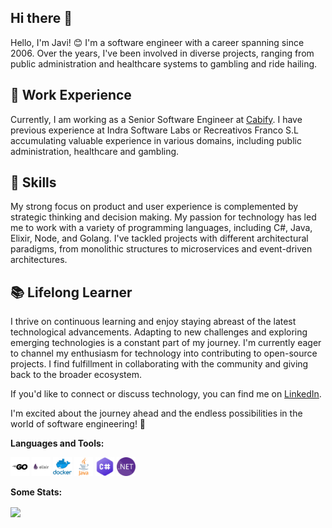 ## Hi there 👋

Hello, I'm Javi! 😊 I'm a software engineer with a career spanning since 2006. Over the years, I've been involved in diverse projects, ranging from public administration and healthcare systems to gambling and ride hailing.

## 💼 Work Experience

Currently, I am working as a Senior Software Engineer at [Cabify](https://cabify.com/). I have previous experience at Indra Software Labs or Recreativos Franco S.L accumulating valuable experience in various domains, including public administration, healthcare and gambling.

## 🔧 Skills

My strong focus on product and user experience is complemented by strategic thinking and decision making. My passion for technology has led me to work with a variety of  programming languages, including C#, Java, Elixir, Node, and Golang. I've tackled projects with different architectural paradigms, from monolithic structures to microservices and event-driven architectures.

## 📚 Lifelong Learner

I thrive on continuous learning and enjoy staying abreast of the latest technological advancements. Adapting to new challenges and exploring emerging technologies is a constant part of my journey. I'm currently eager to channel my enthusiasm for technology into contributing to open-source projects. I find fulfillment in collaborating with the community and giving back to the broader ecosystem.


If you'd like to connect or discuss technology, you can find me on [LinkedIn](https://www.linkedin.com/in/javier-solana-huertas-1156a99). 

I'm excited about the journey ahead and the endless possibilities in the world of software engineering! 💪

**Languages and Tools:**  

<p><img height="30" width="30" src="https://raw.githubusercontent.com/github/explore/80688e429a7d4ef2fca1e82350fe8e3517d3494d/topics/go/go.png">
<img height="30" width="30" src="https://raw.githubusercontent.com/github/explore/80688e429a7d4ef2fca1e82350fe8e3517d3494d/topics/elixir/elixir.png">
<img height="30" width="30" src="https://raw.githubusercontent.com/github/explore/80688e429a7d4ef2fca1e82350fe8e3517d3494d/topics/docker/docker.png">
<img height="30" width="30" src="https://raw.githubusercontent.com/github/explore/d106aa3f6fa091ab80ab5c8cf0d931baff3caaea/topics/java/java.png">
<img height="30" width="30" src="https://raw.githubusercontent.com/github/explore/d106aa3f6fa091ab80ab5c8cf0d931baff3caaea/topics/csharp/csharp.png">
<img height="30" width="30" src="https://raw.githubusercontent.com/github/explore/d106aa3f6fa091ab80ab5c8cf0d931baff3caaea/topics/dotnet/dotnet.png"></p>

**Some Stats:**  

<a href="https://github.com/jsolana/jsolana">
  <img align="center" src="https://github-readme-stats.vercel.app/api/top-langs/?username=jsolana&layout=compact&size_weight=0.5&count_weight=0.5" />
</a>
